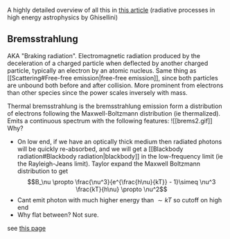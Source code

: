 A highly detailed overview of all this in [this article](https://arxiv.org/pdf/1202.5949.pdf) (radiative processes in high energy astrophysics by Ghisellini)

## Bremsstrahlung
AKA "Braking radiation". Electromagnetic radiation produced by the deceleration of a charged particle when deflected by another charged particle, typically an electron by an atomic nucleus. Same thing as [[Scattering#Free-free emission|free-free emission]], since both particles are unbound both before and after collision. More prominent from electrons than other species since the power scales inversely with mass.

Thermal bremsstrahlung is the bremsstrahlung emission form a distribution of electrons following the Maxwell-Boltzmann distribution (ie thermalized). Emits a continuous spectrum with the following features:
![[brems2.gif]]
Why?
- On low end, if we have an optically thick medium then radiated photons will be quickly re-absorbed, and we will get a [[Blackbody radiation#Blackbody radiation|blackbody]] in the low-frequency limit (ie the Rayleigh-Jeans limit). Taylor expand the Maxwell Boltzmann distribution to get $$B_\nu \propto \frac{\nu^3}{e^{\frac{h\nu}{kT}} - 1}\simeq \nu^3 \frac{kT}{h\nu} \propto \nu^2$$
- Cant emit photon with much higher energy than $\sim kT$ so cutoff on high end
- Why flat between? Not sure.


see [this page](https://www.astro.utu.fi/~cflynn/astroII/l3.html)